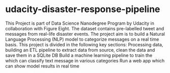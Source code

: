 # udacity-disaster-response-pipeline
This Project is part of Data Science Nanodegree Program by Udacity in collaboration with Figure Eight. The dataset contains pre-labelled tweet and messages from real-life disaster events. The project aim is to build a Natural Language Processing (NLP) model to categorize messages on a real time basis.  This project is divided in the following key sections:  Processing data, building an ETL pipeline to extract data from source, clean the data and save them in a SQLite DB Build a machine learning pipeline to train the which can classify text message in various categories Run a web app which can show model results in real time
